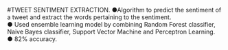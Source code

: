 #TWEET SENTIMENT EXTRACTION. 
●Algorithm to predict the sentiment of a tweet and extract the words pertaining to the sentiment.  
● Used ensemble learning model by combining Random Forest classifier, Naive Bayes classifier, Support Vector Machine and Perceptron Learning.  
● 82% accuracy.  
